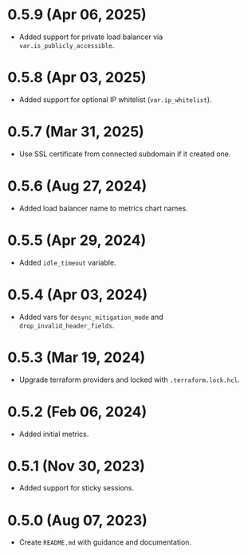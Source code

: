 # 0.5.9 (Apr 06, 2025)
* Added support for private load balancer via `var.is_publicly_accessible`.

# 0.5.8 (Apr 03, 2025)
* Added support for optional IP whitelist (`var.ip_whitelist`).

# 0.5.7 (Mar 31, 2025)
* Use SSL certificate from connected subdomain if it created one.

# 0.5.6 (Aug 27, 2024)
* Added load balancer name to metrics chart names.

# 0.5.5 (Apr 29, 2024)
* Added `idle_timeout` variable.

# 0.5.4 (Apr 03, 2024)
* Added vars for `desync_mitigation_mode` and `drop_invalid_header_fields`.

# 0.5.3 (Mar 19, 2024)
* Upgrade terraform providers and locked with `.terraform.lock.hcl`.

# 0.5.2 (Feb 06, 2024)
* Added initial metrics.

# 0.5.1 (Nov 30, 2023)
* Added support for sticky sessions.

# 0.5.0 (Aug 07, 2023)
* Create `README.md` with guidance and documentation.
